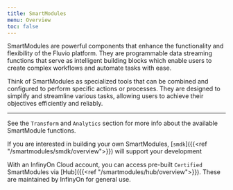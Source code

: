 ```yaml
---
title: SmartModules
menu: Overview
toc: false
---
```

SmartModules are powerful components that enhance the functionality and flexibility of the Fluvio platform. They are programmable data streaming functions that serve as intelligent building blocks which enable users to create complex workflows and automate tasks with ease.

Think of SmartModules as specialized tools that can be combined and configured to perform specific actions or processes. They are designed to simplify and streamline various tasks, allowing users to achieve their objectives efficiently and reliably.

---

See the `Transform` and `Analytics` section for more info about the available SmartModule functions. 

If you are interested in building your own SmartModules, [`smdk`]({{<ref "/smartmodules/smdk/overview">}}) will support your development

With an InfinyOn Cloud account, you can access pre-built `Certified` SmartModules via [Hub]({{<ref "/smartmodules/hub/overview">}}). These are maintained by InfinyOn for general use.
